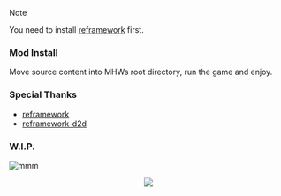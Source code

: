 > [!NOTE]
> You need to install [reframework](https://github.com/praydog/REFramework) first.

### Mod Install
Move source content into MHWs root directory, run the game and enjoy.

### Special Thanks
- [reframework](https://github.com/praydog/REFramework)
- [reframework-d2d](https://github.com/cursey/reframework-d2d)

### W.I.P.
![mmm](https://github.com/user-attachments/assets/7d668044-9d2f-45e0-84c5-767e1a935309)

<div align=center>
  <a href=https://discord.gg/dGF8p9UGyM>
    <img align=center src=https://github.com/user-attachments/assets/cfd2d3eb-acc1-4d0c-81f3-80bc010607fd>
  </a>
</div>
